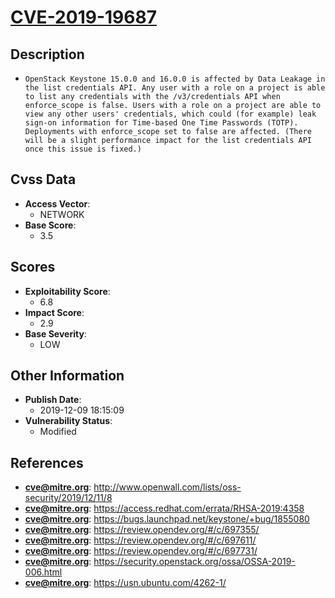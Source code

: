 
# [CVE-2019-19687](http://www.openwall.com/lists/oss-security/2019/12/11/8)

## Description

- `OpenStack Keystone 15.0.0 and 16.0.0 is affected by Data Leakage in the list credentials API. Any user with a role on a project is able to list any credentials with the /v3/credentials API when enforce_scope is false. Users with a role on a project are able to view any other users' credentials, which could (for example) leak sign-on information for Time-based One Time Passwords (TOTP). Deployments with enforce_scope set to false are affected. (There will be a slight performance impact for the list credentials API once this issue is fixed.)`

## Cvss Data

- **Access Vector**:
  - NETWORK
- **Base Score**:
  - 3.5

## Scores

- **Exploitability Score**:
  - 6.8
- **Impact Score**:
  - 2.9
- **Base Severity**:
  - LOW

## Other Information

- **Publish Date**:
  - 2019-12-09 18:15:09
- **Vulnerability Status**:
  - Modified

## References

- **cve@mitre.org**: http://www.openwall.com/lists/oss-security/2019/12/11/8
- **cve@mitre.org**: https://access.redhat.com/errata/RHSA-2019:4358
- **cve@mitre.org**: https://bugs.launchpad.net/keystone/+bug/1855080
- **cve@mitre.org**: https://review.opendev.org/#/c/697355/
- **cve@mitre.org**: https://review.opendev.org/#/c/697611/
- **cve@mitre.org**: https://review.opendev.org/#/c/697731/
- **cve@mitre.org**: https://security.openstack.org/ossa/OSSA-2019-006.html
- **cve@mitre.org**: https://usn.ubuntu.com/4262-1/
